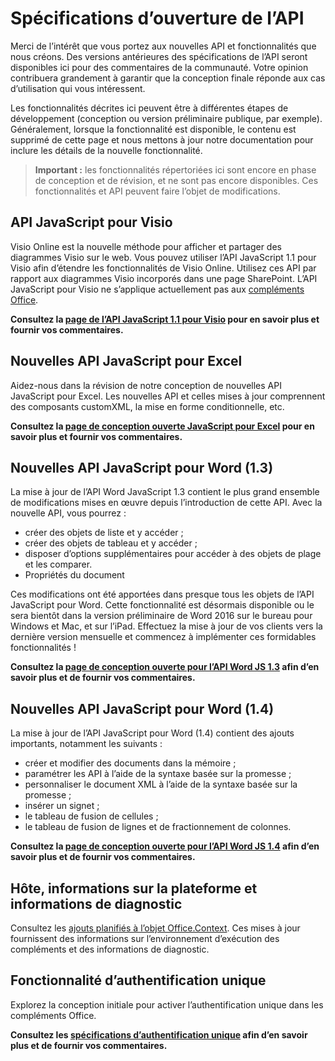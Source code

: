 # <a name="open-api-specifications"></a>Spécifications d’ouverture de l’API

Merci de l’intérêt que vous portez aux nouvelles API et fonctionnalités que nous créons. Des versions antérieures des spécifications de l’API seront disponibles ici pour des commentaires de la communauté. Votre opinion contribuera grandement à garantir que la conception finale réponde aux cas d’utilisation qui vous intéressent. 

Les fonctionnalités décrites ici peuvent être à différentes étapes de développement (conception ou version préliminaire publique, par exemple). Généralement, lorsque la fonctionnalité est disponible, le contenu est supprimé de cette page et nous mettons à jour notre documentation pour inclure les détails de la nouvelle fonctionnalité. 

>**Important :** les fonctionnalités répertoriées ici sont encore en phase de conception et de révision, et ne sont pas encore disponibles. Ces fonctionnalités et API peuvent faire l’objet de modifications.

## <a name="visio-javascript-apis"></a>API JavaScript pour Visio
Visio Online est la nouvelle méthode pour afficher et partager des diagrammes Visio sur le web. Vous pouvez utiliser l’API JavaScript 1.1 pour Visio afin d’étendre les fonctionnalités de Visio Online. Utilisez ces API par rapport aux diagrammes Visio incorporés dans une page SharePoint. L’API JavaScript pour Visio ne s’applique actuellement pas aux [compléments Office](https://dev.office.com/docs/add-ins/overview/office-add-ins).

**Consultez la [page de l’API JavaScript 1.1 pour Visio](https://github.com/OfficeDev/office-js-docs/tree/VisioJs_1.1_Openspec) pour en savoir plus et fournir vos commentaires.**

## <a name="new-excel-javascript-apis"></a>Nouvelles API JavaScript pour Excel
Aidez-nous dans la révision de notre conception de nouvelles API JavaScript pour Excel. Les nouvelles API et celles mises à jour comprennent des composants customXML, la mise en forme conditionnelle, etc. 

**Consultez la [page de conception ouverte JavaScript pour Excel](https://github.com/OfficeDev/office-js-docs/tree/ExcelJs_OpenSpec) pour en savoir plus et fournir vos commentaires.**

## <a name="new-word-javascript-apis-13"></a>Nouvelles API JavaScript pour Word (1.3)
La mise à jour de l’API Word JavaScript 1.3 contient le plus grand ensemble de modifications mises en œuvre depuis l’introduction de cette API. Avec la nouvelle API, vous pourrez : 

* créer des objets de liste et y accéder ;
* créer des objets de tableau et y accéder ;
* disposer d’options supplémentaires pour accéder à des objets de plage et les comparer.
* Propriétés du document

Ces modifications ont été apportées dans presque tous les objets de l’API JavaScript pour Word. Cette fonctionnalité est désormais disponible ou le sera bientôt dans la version préliminaire de Word 2016 sur le bureau pour Windows et Mac, et sur l’iPad. Effectuez la mise à jour de vos clients vers la dernière version mensuelle et commencez à implémenter ces formidables fonctionnalités !

**Consultez la [page de conception ouverte pour l’API Word JS 1.3](https://github.com/OfficeDev/office-js-docs/tree/WordJs_1.3_Openspec/word) afin d’en savoir plus et de fournir vos commentaires.**

## <a name="new-word-javascript-apis-14"></a>Nouvelles API JavaScript pour Word (1.4)
La mise à jour de l’API JavaScript pour Word (1.4) contient des ajouts importants, notamment les suivants :

* créer et modifier des documents dans la mémoire ;
* paramétrer les API à l’aide de la syntaxe basée sur la promesse ;
* personnaliser le document XML à l’aide de la syntaxe basée sur la promesse ;
* insérer un signet ; 
* le tableau de fusion de cellules ;
* le tableau de fusion de lignes et de fractionnement de colonnes.

**Consultez la [page de conception ouverte pour l’API Word JS 1.4](https://github.com/OfficeDev/office-js-docs/tree/WordJs_1.4_OpenSpec) afin d’en savoir plus et de fournir vos commentaires.**

## <a name="host-platform-information-and-diagnostic-information"></a>Hôte, informations sur la plateforme et informations de diagnostic 
Consultez les [ajouts planifiés à l’objet Office.Context](https://github.com/OfficeDev/office-js-docs/tree/ContextAdditions_OpenSpec). Ces mises à jour fournissent des informations sur l’environnement d’exécution des compléments et des informations de diagnostic. 

## <a name="single-sign-on-capability"></a>Fonctionnalité d’authentification unique 
Explorez la conception initiale pour activer l’authentification unique dans les compléments Office.

**Consultez les [spécifications d’authentification unique](https://github.com/OfficeDev/office-js-docs/tree/Addin_SSO_OpenSpec) afin d’en savoir plus et de fournir vos commentaires.**

